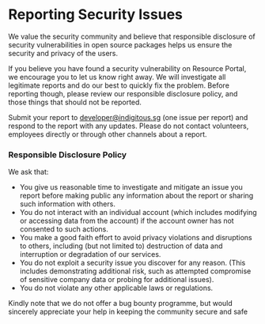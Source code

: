 # Reporting Security Issues

We value the security community and believe that responsible disclosure of security vulnerabilities in open source packages helps us ensure the security and privacy of the users.

If you believe you have found a security vulnerability on Resource Portal, we encourage you to let us know right away. We will investigate all legitimate reports and do our best to quickly fix the problem. Before reporting though, please review our responsible disclosure policy, and those things that should not be reported.

Submit your report to developer@indigitous.sg (one issue per report) and respond to the report with any updates. Please do not contact volunteers, employees directly or through other channels about a report.

### Responsible Disclosure Policy

We ask that:

- You give us reasonable time to investigate and mitigate an issue you report before making public any information about the report or sharing such information with others.
- You do not interact with an individual account (which includes modifying or accessing data from the account) if the account owner has not consented to such actions.
- You make a good faith effort to avoid privacy violations and disruptions to others, including (but not limited to) destruction of data and interruption or degradation of our services.
- You do not exploit a security issue you discover for any reason. (This includes demonstrating additional risk, such as attempted compromise of sensitive company data or probing for additional issues).
- You do not violate any other applicable laws or regulations.

Kindly note that we do not offer a bug bounty programme, but would sincerely appreciate your help in keeping the community secure and safe